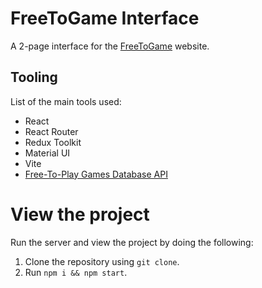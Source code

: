 # FreeToGame Interface

A 2-page interface for the [FreeToGame](https://www.freetogame.com/) website.

## Tooling

List of the main tools used:

- React
- React Router
- Redux Toolkit
- Material UI
- Vite
- [Free-To-Play Games Database API](https://www.freetogame.com/api-doc)

# View the project

Run the server and view the project by doing the following:

1. Clone the repository using `git clone`.
2. Run `npm i && npm start`.
